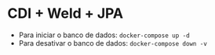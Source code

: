 # CDI + Weld + JPA

* Para iniciar o banco de dados: ```docker-compose up -d```
* Para desativar o banco de dados: ```docker-compose down -v```
